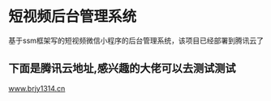 短视频后台管理系统
====
基于ssm框架写的短视频微信小程序的后台管理系统，该项目已经部署到腾讯云了

下面是腾讯云地址,感兴趣的大佬可以去测试测试
------
www.brjy1314.cn
